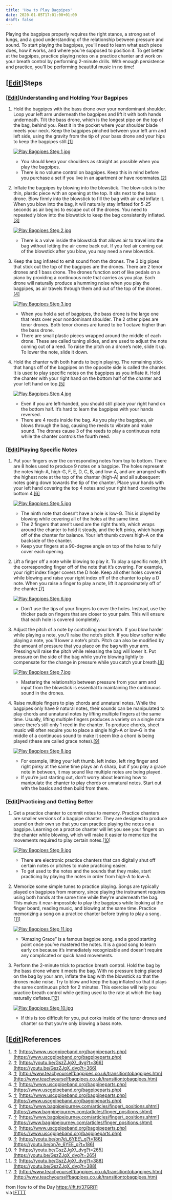 ```yaml
---
title: 'How to Play Bagpipes'
date: 2020-01-05T17:01:00+01:00
draft: false
---
```


Playing the bagpipes properly requires the right stance, a strong set of lungs, and a good understanding of the relationship between pressure and sound. To start playing the bagpipes, you’ll need to learn what each piece does, how it works, and where you’re supposed to position it. To get better at the bagpipes, practice playing notes on a practice chanter and work on your breath control by performing 2-minute drills. With enough persistence and practice, you’ll be performing beautiful music in no time!

\[[Edit](https://www.wikihow.com/index.php?title=Play-Bagpipes&action=edit&section=1 "Edit section: Steps")\]Steps
------------------------------------------------------------------------------------------------------------------

### \[[Edit](https://www.wikihow.com/index.php?title=Play-Bagpipes&action=edit&section=2 "Edit section: Understanding and Holding Your Bagpipes")\]Understanding and Holding Your Bagpipes

1.  Hold the bagpipes with the bass drone over your nondominant shoulder. Loop your left arm underneath the bagpipes and lift it with both hands underneath. Tilt the bass drone, which is the longest pipe on the top of the bag, behind you. Rest it in the pocket where your shoulder blade meets your neck. Keep the bagpipes pinched between your left arm and left side, using the gravity from the tip of your bass drone and your hips to keep the bagpipes still.[\[1\]](#_note-1)
    
    [![Play Bagpipes Step 1.jpg](https://www.wikihow.com/images/thumb/0/02/Play-Bagpipes-Step-1.jpg/aid829651-v4-728px-Play-Bagpipes-Step-1.jpg)](https://www.wikihow.com/Image:Play-Bagpipes-Step-1.jpg)
    
    *   You should keep your shoulders as straight as possible when you play the bagpipes.
    *   There is no volume control on bagpipes. Keep this in mind before you purchase a set if you live in an apartment or have roommates.[\[2\]](#_note-2)
2.  Inflate the bagpipes by blowing into the blowstick. The blow-stick is the thin, plastic piece with an opening at the top. It sits next to the bass drone. Blow firmly into the blowstick to fill the bag with air and inflate it. When you blow into the bag, it will naturally stay inflated for 5-25 seconds as air begins to escape out of the drones. You need to repeatedly blow into the blowstick to keep the bag consistently inflated.[\[3\]](#_note-3)
    
    [![Play Bagpipes Step 2.jpg](https://www.wikihow.com/images/thumb/c/c2/Play-Bagpipes-Step-2.jpg/aid829651-v4-728px-Play-Bagpipes-Step-2.jpg)](https://www.wikihow.com/Image:Play-Bagpipes-Step-2.jpg)
    
    *   There is a valve inside the blowstick that allows air to travel into the bag without letting the air come back out. If you feel air coming out of the blowstick after you blow, you may need a new blowstick.
3.  Keep the bag inflated to emit sound from the drones. The 3 big pipes that stick out the top of the bagpipes are the drones. There are 2 tenor drones and 1 bass drone. The drones function sort of like pedals on a piano by providing a continuous note that carries as you play. Each drone will naturally produce a humming noise when you play the bagpipes, as air travels through them and out of the top of the drones.[\[4\]](#_note-4)
    
    [![Play Bagpipes Step 3.jpg](https://www.wikihow.com/images/thumb/8/89/Play-Bagpipes-Step-3.jpg/aid829651-v4-728px-Play-Bagpipes-Step-3.jpg)](https://www.wikihow.com/Image:Play-Bagpipes-Step-3.jpg)
    
    *   When you hold a set of bagpipes, the bass drone is the large one that rests over your nondominant shoulder. The 2 other pipes are tenor drones. Both tenor drones are tuned to be 1 octave higher than the bass drone.
    *   There are small plastic pieces wrapped around the middle of each drone. These are called tuning slides, and are used to adjust the note coming out of a reed. To raise the pitch on a drone’s note, slide it up. To lower the note, slide it down.
4.  Hold the chanter with both hands to begin playing. The remaining stick that hangs off of the bagpipes on the opposite side is called the chanter. It is used to play specific notes on the bagpipes as you inflate it. Hold the chanter with your right hand on the bottom half of the chanter and your left hand on top.[\[5\]](#_note-5)
    
    [![Play Bagpipes Step 4.jpg](https://www.wikihow.com/images/thumb/2/25/Play-Bagpipes-Step-4.jpg/aid829651-v4-728px-Play-Bagpipes-Step-4.jpg)](https://www.wikihow.com/Image:Play-Bagpipes-Step-4.jpg)
    
    *   Even if you are left-handed, you should still place your right hand on the bottom half. It’s hard to learn the bagpipes with your hands reversed.
    *   There are 4 reeds inside the bag. As you play the bagpipes, air blows through the bag, causing the reeds to vibrate and make sound. The drones cause 3 of the reeds to play a continuous note while the chanter controls the fourth reed.

### \[[Edit](https://www.wikihow.com/index.php?title=Play-Bagpipes&action=edit&section=3 "Edit section: Playing Specific Notes")\]Playing Specific Notes

1.  Put your fingers over the corresponding notes from top to bottom. There are 8 holes used to produce 9 notes on a bagpipe. The holes represent the notes high-A, high-G, F, E, D, C, B, and low-A, and are arranged with the highest note at the top of the chanter (high-A) and all subsequent notes going down towards the tip of the chanter. Place your hands with your left hand covering the top 4 notes and your right hand covering the bottom 4.[\[6\]](#_note-6)
    
    [![Play Bagpipes Step 5.jpg](https://www.wikihow.com/images/thumb/8/8a/Play-Bagpipes-Step-5.jpg/aid829651-v4-728px-Play-Bagpipes-Step-5.jpg)](https://www.wikihow.com/Image:Play-Bagpipes-Step-5.jpg)
    
    *   The ninth note that doesn’t have a hole is low-G. This is played by blowing while covering all of the holes at the same time.
    *   The 2 fingers that aren’t used are the right thumb, which wraps around the chanter to hold it steady, and the left pinky, which hangs off of the chanter for balance. Your left thumb covers high-A on the backside of the chanter.
    *   Keep your fingers at a 90-degree angle on top of the holes to fully cover each opening.
2.  Lift a finger off a note while blowing to play it. To play a specific note, lift the corresponding finger off of the note that it’s covering. For example, your right index finger covers the D hole. Keep all other holes covered while blowing and raise your right index off of the chanter to play a D note. When you raise a finger to play a note, lift it approximately off of the chanter.[\[7\]](#_note-7)
    
    [![Play Bagpipes Step 6.jpg](https://www.wikihow.com/images/thumb/5/52/Play-Bagpipes-Step-6.jpg/aid829651-v4-728px-Play-Bagpipes-Step-6.jpg)](https://www.wikihow.com/Image:Play-Bagpipes-Step-6.jpg)
    
    *   Don’t use the tips of your fingers to cover the holes. Instead, use the thicker pads on fingers that are closer to your palm. This will ensure that each hole is covered completely.
3.  Adjust the pitch of a note by controlling your breath. If you blow harder while playing a note, you’ll raise the note’s pitch. If you blow softer while playing a note, you’ll lower a note’s pitch. Pitch can also be modified by the amount of pressure that you place on the bag with your arm. Pressing will raise the pitch while releasing the bag will lower it. Put pressure on the side of the bag while you’re blowing lightly to compensate for the change in pressure while you catch your breath.[\[8\]](#_note-8)
    
    [![Play Bagpipes Step 7.jpg](https://www.wikihow.com/images/thumb/d/dc/Play-Bagpipes-Step-7.jpg/aid829651-v4-728px-Play-Bagpipes-Step-7.jpg)](https://www.wikihow.com/Image:Play-Bagpipes-Step-7.jpg)
    
    *   Mastering the relationship between pressure from your arm and input from the blowstick is essential to maintaining the continuous sound in the drones.
4.  Raise multiple fingers to play chords and unnatural notes. While the bagpipes only have 9 natural notes, their sounds can be manipulated to play chords and unnatural notes by lifting multiple fingers at the same time. Usually, lifting multiple fingers produces a variety on a single note since there’s still only 1 reed in the chanter. To produce chords, sheet music will often require you to place a single high-A or low-G in the middle of a continuous sound to make it seem like a chord is being played (these are called grace notes).[\[9\]](#_note-9)
    
    [![Play Bagpipes Step 8.jpg](https://www.wikihow.com/images/thumb/5/5c/Play-Bagpipes-Step-8.jpg/aid829651-v4-728px-Play-Bagpipes-Step-8.jpg)](https://www.wikihow.com/Image:Play-Bagpipes-Step-8.jpg)
    
    *   For example, lifting your left thumb, left index, left ring finger and right pinky at the same time plays an A sharp, but if you play a grace note in between, it may sound like multiple notes are being played.
    *   If you’re just starting out, don’t worry about learning how to manipulate the chanter to play chords or unnatural notes. Start out with the basics and then build from there.

### \[[Edit](https://www.wikihow.com/index.php?title=Play-Bagpipes&action=edit&section=4 "Edit section: Practicing and Getting Better")\]Practicing and Getting Better

1.  Get a practice chanter to commit notes to memory. Practice chanters are smaller versions of a bagpipe chanter. They are designed to produce sound on their own so that you can practice playing the notes on a bagpipe. Learning on a practice chanter will let you see your fingers on the chanter while blowing, which will make it easier to memorize the movements required to play certain notes.[\[10\]](#_note-10)
    
    [![Play Bagpipes Step 9.jpg](https://www.wikihow.com/images/thumb/1/17/Play-Bagpipes-Step-9.jpg/aid829651-v4-728px-Play-Bagpipes-Step-9.jpg)](https://www.wikihow.com/Image:Play-Bagpipes-Step-9.jpg)
    
    *   There are electronic practice chanters that can digitally shut off certain notes or pitches to make practicing easier.
    *   To get used to the notes and the sounds that they make, start practicing by playing the notes in order from high-A to low-A.
2.  Memorize some simple tunes to practice playing. Songs are typically played on bagpipes from memory, since playing the instrument requires using both hands at the same time while they’re underneath the bag. This makes it near-impossible to play the bagpipes while looking at the finger board, reading music, and blowing at the same time. Practice memorizing a song on a practice chanter before trying to play a song.[\[11\]](#_note-11)
    
    [![Play Bagpipes Step 11.jpg](https://www.wikihow.com/images/thumb/a/a3/Play-Bagpipes-Step-11.jpg/aid829651-v4-728px-Play-Bagpipes-Step-11.jpg)](https://www.wikihow.com/Image:Play-Bagpipes-Step-11.jpg)
    
    *   ”Amazing Grace” is a famous bagpipe song, and a good starting point once you’ve mastered the notes. It is a good song to learn early on because it’s immediately recognizable and doesn’t require any complicated or quick hand movements.
3.  Perform the 2-minute trick to practice breath control. Hold the bag by the bass drone where it meets the bag. With no pressure being placed on the bag by your arm, inflate the bag with the blowstick so that the drones make noise. Try to blow and keep the bag inflated so that it plays the same continuous pitch for 2 minutes. This exercise will help you practice breath control while getting used to the rate at which the bag naturally deflates.[\[12\]](#_note-12)
    
    [![Play Bagpipes Step 10.jpg](https://www.wikihow.com/images/thumb/1/1c/Play-Bagpipes-Step-10.jpg/aid829651-v4-728px-Play-Bagpipes-Step-10.jpg)](https://www.wikihow.com/Image:Play-Bagpipes-Step-10.jpg)
    
    *   If this is too difficult for you, put corks inside of the tenor drones and chanter so that you’re only blowing a bass note.

\[[Edit](https://www.wikihow.com/index.php?title=Play-Bagpipes&action=edit&section=5 "Edit section: References")\]References
----------------------------------------------------------------------------------------------------------------------------

1.  [↑](#_ref-1) [https://www.uscgpipeband.org/bagpipeparts.php](https://www.uscgpipeband.org/bagpipeparts.php)
2.  [↑](#_ref-2) [https://youtu.be/GszZJgX\_dvg?t=366](https://youtu.be/GszZJgX_dvg?t=366)
3.  [↑](#_ref-3) [http://www.teachyourselfbagpipes.co.uk/transitiontobagpipes.htm](http://www.teachyourselfbagpipes.co.uk/transitiontobagpipes.htm)
4.  [↑](#_ref-4) [https://www.uscgpipeband.org/bagpipeparts.php](https://www.uscgpipeband.org/bagpipeparts.php)
5.  [↑](#_ref-5) [https://www.uscgpipeband.org/bagpipeparts.php](https://www.uscgpipeband.org/bagpipeparts.php)
6.  [↑](#_ref-6) [https://www.bagpipejourney.com/articles/finger\_positions.shtml](https://www.bagpipejourney.com/articles/finger_positions.shtml)
7.  [↑](#_ref-7) [https://www.bagpipejourney.com/articles/finger\_positions.shtml](https://www.bagpipejourney.com/articles/finger_positions.shtml)
8.  [↑](#_ref-8) [https://www.uscgpipeband.org/bagpipeparts.php](https://www.uscgpipeband.org/bagpipeparts.php)
9.  [↑](#_ref-9) [https://youtu.be/on7e\_6YEE\_g?t=186](https://youtu.be/on7e_6YEE_g?t=186)
10.  [↑](#_ref-10) [https://youtu.be/GszZJgX\_dvg?t=265](https://youtu.be/GszZJgX_dvg?t=265)
11.  [↑](#_ref-11) [https://youtu.be/GszZJgX\_dvg?t=388](https://youtu.be/GszZJgX_dvg?t=388)
12.  [↑](#_ref-12) [http://www.teachyourselfbagpipes.co.uk/transitiontobagpipes.htm](http://www.teachyourselfbagpipes.co.uk/transitiontobagpipes.htm)

  
  
from How to of the Day https://ift.tt/37GRi11  
via [IFTTT](https://ifttt.com/?ref=da&site=blogger)